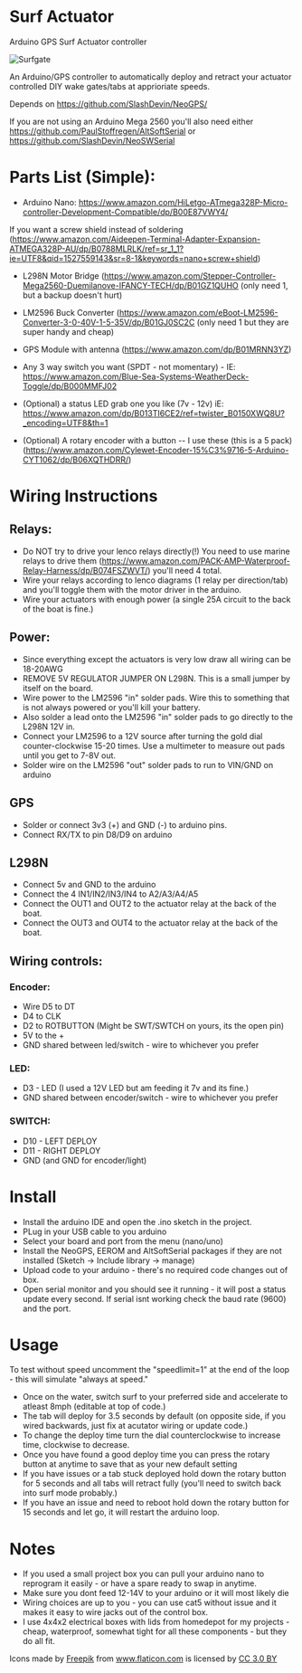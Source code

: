 # Surf Actuator
Arduino GPS Surf Actuator controller 

![Surfgate](https://raw.githubusercontent.com/jonthompson/surfgate/master/surfgate.png)

An Arduino/GPS controller to automatically deploy and retract your actuator controlled DIY wake gates/tabs at apprioriate speeds.

Depends on https://github.com/SlashDevin/NeoGPS/

If you are not using an Arduino Mega 2560 you'll also need either https://github.com/PaulStoffregen/AltSoftSerial or https://github.com/SlashDevin/NeoSWSerial

# Parts List (Simple):
* Arduino Nano: https://www.amazon.com/HiLetgo-ATmega328P-Micro-controller-Development-Compatible/dp/B00E87VWY4/

If you want a screw shield instead of soldering (https://www.amazon.com/Aideepen-Terminal-Adapter-Expansion-ATMEGA328P-AU/dp/B0788MLRLK/ref=sr_1_1?ie=UTF8&qid=1527559143&sr=8-1&keywords=nano+screw+shield)

* L298N Motor Bridge (https://www.amazon.com/Stepper-Controller-Mega2560-Duemilanove-IFANCY-TECH/dp/B01GZ1QUHO  (only need 1, but a backup doesn't hurt)

* LM2596 Buck Converter (https://www.amazon.com/eBoot-LM2596-Converter-3-0-40V-1-5-35V/dp/B01GJ0SC2C (only need 1 but they are super handy and cheap)

* GPS Module with antenna (https://www.amazon.com/dp/B01MRNN3YZ) 

* Any 3 way switch you want (SPDT - not momentary) - IE: https://www.amazon.com/Blue-Sea-Systems-WeatherDeck-Toggle/dp/B000MMFJ02

* (Optional) a status LED grab one you like (7v - 12v) iE: https://www.amazon.com/dp/B013TI6CE2/ref=twister_B0150XWQ8U?_encoding=UTF8&th=1

* (Optional) A rotary encoder with a button -- I use these (this is a 5 pack) (https://www.amazon.com/Cylewet-Encoder-15%C3%9716-5-Arduino-CYT1062/dp/B06XQTHDRR/)


# Wiring Instructions

## Relays:
* Do NOT try to drive your lenco relays directly(!)  You need to use marine relays to drive them (https://www.amazon.com/PACK-AMP-Waterproof-Relay-Harness/dp/B074FSZWVT/) you'll need 4 total.
* Wire your relays according to lenco diagrams (1 relay per direction/tab) and you'll toggle them with the motor driver in the arduino.
* Wire your actuators with enough power (a single 25A circuit to the back of the boat is fine.)


## Power:
* Since everything except the actuators is very low draw all wiring can be 18-20AWG
* REMOVE 5V REGULATOR JUMPER ON L298N.  This is a small jumper by itself on the board.
* Wire power to the LM2596 "in" solder pads.  Wire this to something that is not always powered or you'll kill your battery.
* Also solder a lead onto the LM2596 "in" solder pads to go directly to the L298N 12V in.
* Connect your LM2596 to a 12V source after turning the gold dial counter-clockwise 15-20 times.  Use a multimeter to measure out pads until you get to 7-8V out.
* Solder wire on the LM2596 "out" solder pads to run to VIN/GND on arduino

## GPS
* Solder or connect 3v3 (+) and GND (-) to arduino pins.
* Connect RX/TX to pin D8/D9 on arduino

## L298N
* Connect 5v and GND to the arduino
* Connect the 4 IN1/IN2/IN3/IN4 to A2/A3/A4/A5
* Connect the OUT1 and OUT2 to the actuator relay at the back of the boat.
* Connect the OUT3 and OUT4 to the actuator relay at the back of the boat.

## Wiring controls:
### Encoder:
* Wire D5 to DT 
* D4 to CLK
* D2 to ROTBUTTON (Might be SWT/SWTCH on yours, its the open pin)
* 5V to the +
* GND shared between led/switch - wire to whichever you prefer

### LED:
* D3 - LED (I used a 12V LED but am feeding it 7v and its fine.)
* GND shared between encoder/switch - wire to whichever you prefer

### SWITCH:
* D10 - LEFT DEPLOY
* D11 - RIGHT DEPLOY
* GND (and GND for encoder/light)

# Install
* Install the arduino IDE and open the .ino sketch in the project.
* PLug in your USB cable to you arduino
* Select your board and port from the menu (nano/uno)
* Install the NeoGPS, EEROM and AltSoftSerial packages if they are not installed (Sketch -> Include library -> manage)
* Upload code to your arduino - there's no required code changes out of box.
* Open serial monitor and you should see it running - it will post a status update every second. If serial isnt working check the baud rate (9600) and the port.

# Usage
To test without speed uncomment the "speedlimit=1" at the end of the loop - this will simulate "always at speed."

* Once on the water, switch surf to your preferred side and accelerate to atleast 8mph (editable at top of code.)
* The tab will deploy for 3.5 seconds by default (on opposite side, if you wired backwards, just fix at acutator wiring or update code.)
* To change the deploy time turn the dial counterclockwise to increase time, clockwise to decrease.
* Once you have found a good deploy time you can press the rotary button at anytime to save that as your new default setting
* If you have issues or a tab stuck deployed hold down the rotary button for 5 seconds and all tabs will retract fully (you'll need to switch back into surf mode probably.)
* If you have an issue and need to reboot hold down the rotary button for 15 seconds and let go, it will restart the arduino loop.

# Notes
* If you used a small project box you can pull your arduino nano to reprogram it easily - or have a spare ready to swap in anytime.
* Make sure you dont feed 12-14V to your arduino or it will most likely die
* Wiring choices are up to you - you can use cat5 without issue and it makes it easy to wire jacks out of the control box.
* I use 4x4x2 electrical boxes with lids from homedepot for my projects - cheap, waterproof,  somewhat tight for all these components - but they do all fit.

<div>Icons made by <a href="http://www.freepik.com" title="Freepik">Freepik</a> from <a href="https://www.flaticon.com/" title="Flaticon">www.flaticon.com</a> is licensed by <a href="http://creativecommons.org/licenses/by/3.0/" title="Creative Commons BY 3.0" target="_blank">CC 3.0 BY</a></div>
